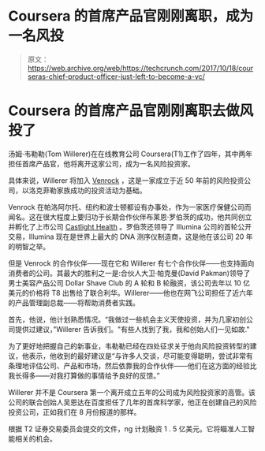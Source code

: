 # Coursera 的首席产品官刚刚离职，成为一名风投 

> 原文：<https://web.archive.org/web/https://techcrunch.com/2017/10/18/courseras-chief-product-officer-just-left-to-become-a-vc/>

# Coursera 的首席产品官刚刚离职去做风投了

汤姆·韦勒勒(Tom Willerer)在在线教育公司 Coursera(T1)工作了四年，其中两年担任首席产品官，他将离开这家公司，成为一名风险投资家。

具体来说，Willerer 将加入 [Venrock](https://web.archive.org/web/20221208010404/https://www.venrock.com/) ，这是一家成立于近 50 年前的风险投资公司，以洛克菲勒家族成功的投资活动为基础。

Venrock 在帕洛阿尔托、纽约和波士顿都设有办事处，作为一家医疗保健公司而闻名。这在很大程度上要归功于长期合作伙伴布莱恩·罗伯茨的成功，他共同创立并孵化了上市公司 [Castlight Health](https://web.archive.org/web/20221208010404/https://www.castlighthealth.com/) 。罗伯茨还领导了 Illumina 公司的首轮公开交易，Illumina 现在是世界上最大的 DNA 测序仪制造商，这是他在该公司 20 年的明智之举。

但是 Venrock 的合作伙伴——现在它和 Willerer 有七个合作伙伴——也支持面向消费者的公司。其最大的胜利之一是:合伙人大卫·帕克曼(David Pakman)领导了男士美容产品公司 Dollar Shave Club 的 A 轮和 B 轮融资，该公司去年以 10 亿美元的价格将 T8 出售给了联合利华。Willerer——他也在网飞公司担任了近六年的产品管理副总裁——将帮助消费者实践。

首先，他说，他计划熟悉情况。“我做过一些机会主义天使投资，并为几家初创公司提供过建议，”Willerer 告诉我们。"有些人找到了我，我和创始人们一见如故."

为了更好地把握自己的新事业，韦勒勒已经在四处征求关于他向风险投资转型的建议，他表示，他收到的最好建议是“与许多人交谈，尽可能变得聪明，尝试非常有条理地评估公司、产品和市场，然后依靠我的合作伙伴——他们在这方面的经验比我长得多——对我打算做的事情给予良好的反馈。”

Willerer 并不是 Coursera 第一个离开成立五年的公司成为风险投资家的高管。该公司的联合创始人吴恩达在百度担任了几年的首席科学家，他正在创建自己的风险投资公司，正如我们在 8 月份报道的那样。

根据 T2 证券交易委员会提交的文件，ng 计划融资 1 . 5 亿美元。它将瞄准人工智能相关的机会。